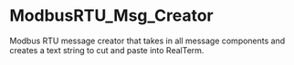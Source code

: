 # ModbusRTU_Msg_Creator
Modbus RTU message creator that takes in all message components and creates a text string to cut and paste into RealTerm.
